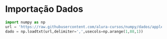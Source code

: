 # Importação Dados
```python
import numpy as np
url = 'https://raw.githubusercontent.com/alura-cursos/numpy/dados/apples_ts.csv'
dado = np.loadtxt(url,delimiter=',',usecols=np.arange(1,88,1))
```